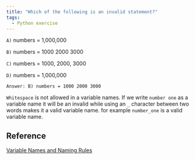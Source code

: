 ```yaml
---
title: "Which of the following is an invalid statement?"
tags:
  - Python exercise
---
```


`A)` numbers = 1,000,000

`B)` numbers = 1000 2000 3000

`C)` numbers = 1000, 2000, 3000

`D)` numbers = 1,000,000

`Answer: B) numbers = 1000 2000 3000`

`Whitespace` is not allowed in a variable names. If we write `number one` as a variable name it will be an invalid while using an `_` character between two words makes it a valid variable name. for example `number_one` is a valid variable name.

## Reference

[Variable Names and Naming Rules](https://easycodebook.com/2019/07/python-variable-names-and-naming-rules/)
